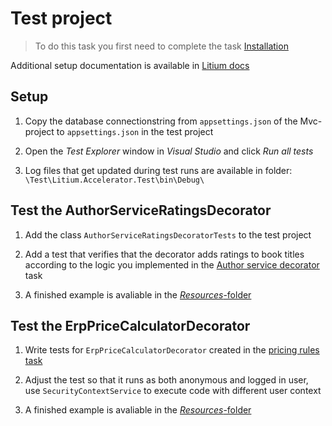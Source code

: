 # Test project

> To do this task you first need to complete the task [Installation](../Installation)

Additional setup documentation is available in [Litium docs](https://docs.litium.com/documentation/get-started/setting_up_a_test_project)

## Setup

1. Copy the database connectionstring from `appsettings.json` of the Mvc-project to `appsettings.json` in the test project

1. Open the _Test Explorer_ window in _Visual Studio_ and click _Run all tests_

1. Log files that get updated during test runs are available in folder: `\Test\Litium.Accelerator.Test\bin\Debug\`

## Test the AuthorServiceRatingsDecorator

1. Add the class `AuthorServiceRatingsDecoratorTests` to the test project

1. Add a test that verifies that the decorator adds ratings to book titles according to the logic you implemented in the [Author service decorator](../Author%20service%20decorator) task

1. A finished example is avaliable in the [_Resources_-folder](Resources/AuthorServiceRatingsDecoratorTests.cs)

## Test the ErpPriceCalculatorDecorator

1. Write tests for `ErpPriceCalculatorDecorator` created in the [pricing rules task](../Pricing%20rules)

1. Adjust the test so that it runs as both anonymous and logged in user, use `SecurityContextService` to execute code with different user context

1. A finished example is avaliable in the [_Resources_-folder](Resources/ErpPriceCalculatorDecoratorTests.cs)
